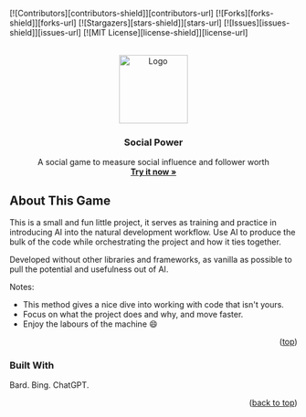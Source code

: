 <!-- Improved compatibility of back to top link: See: https://github.com/othneildrew/Best-README-Template/pull/73 -->
<a name="readme-top"></a>

[![Contributors][contributors-shield]][contributors-url]
[![Forks][forks-shield]][forks-url]
[![Stargazers][stars-shield]][stars-url]
[![Issues][issues-shield]][issues-url]
[![MIT License][license-shield]][license-url]

<!-- PROJECT LOGO -->
<br />
<div align="center">
  <a href="https://socialpower.click">
    <img src="read/coin-logo.png" alt="Logo" width="120" height="120">
  </a>

  <h3 align="center">Social Power</h3>

  <p align="center">
    A social game to measure social influence and follower worth
    <br />
    <a href="https://socialpower.click"><strong>Try it now »</strong></a>
  </p>
</div>

<!-- ABOUT THE PROJECT -->
## About This Game

This is a small and fun little project, it serves as training and practice in introducing AI into the natural development workflow.
Use AI to produce the bulk of the code while orchestrating the project and how it ties together.

Developed without other libraries and frameworks, as vanilla as possible to pull the potential and usefulness out of AI.

Notes:
* This method gives a nice dive into working with code that isn't yours.
* Focus on what the project does and why, and move faster.
* Enjoy the labours of the machine :smile:

<p align="right">(<a href="#readme-top">top</a>)</p>


### Built With

Bard.
Bing.
ChatGPT.

<p align="right">(<a href="#readme-top">back to top</a>)</p>
